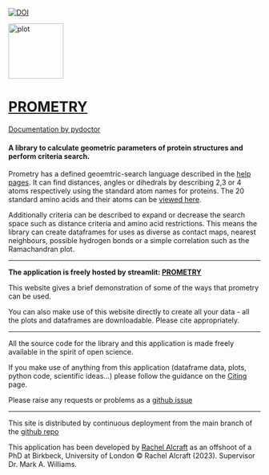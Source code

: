 [![DOI](https://zenodo.org/badge/645503177.svg)](https://zenodo.org/doi/10.5281/zenodo.10251231)

<img width="110" alt="plot" src="https://github.com/RachelAlcraft/prometry/assets/4478957/544d2d75-fd31-469b-ab41-bedfe2a7e973">

# [PROMETRY](https://prometry.streamlit.app)

[Documentation by pydoctor](https://rachelalcraft.github.io/prometry/)

#### A library to calculate geometric parameters of protein structures and perform criteria search.
                                                      
Prometry has a defined geoemtric-search language described in the [help pages](https://prometry.streamlit.app/Help). 
It can find distances, angles or dihedrals by describing 2,3 or 4 atoms respectively using the standard atom names for proteins.
The 20 standard amino acids and their atoms can be [viewed here](https://www.imgt.org/IMGTeducation/Aide-memoire/_UK/aminoacids/formuleAA/).

Additionally criteria can be described to expand or decrease the search space such as distance criteria and amino acid restrictions. 
This means the library can create dataframes for uses as diverse as contact maps, nearest neighbours, possible hydrogen bonds or a simple correlation such as the Ramachandran plot.

---           

**The application is freely hosted by streamlit: [PROMETRY](https://prometry.streamlit.app)**  

This website gives a brief demonstration of some of the ways that prometry can be used.

You can also make use of this website directly to create all your data - all the plots and dataframes are downloadable. Please cite appropriately.  

---  

All the source code for the library and this application is made freely available in the spirit of open science.

If you make use of anything from this application (dataframe data, plots, python code, scientific ideas...)
please follow the guidance on the [Citing](https://prometry.streamlit.app/Citing) page.                     
        
Please raise any requests or problems as a [github issue](https://github.com/rae-gh/app-prometry/issues)
            
---                           

This site is distributed by continuous deployment from the main branch of the [github repo](https://github.com/RachelAlcraft/prometry)  

This application has been developed by [Rachel Alcraft](mailto:rachelalcraft@gmail.com) as an offshoot of a PhD at Birkbeck, University of London &copy; Rachel Alcraft (2023). Supervisor Dr. Mark A. Williams.



